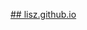 [## lisz.github.io
](https://github-readme-stats.vercel.app/api?username=lisz&show_icons=true&theme=radical)
